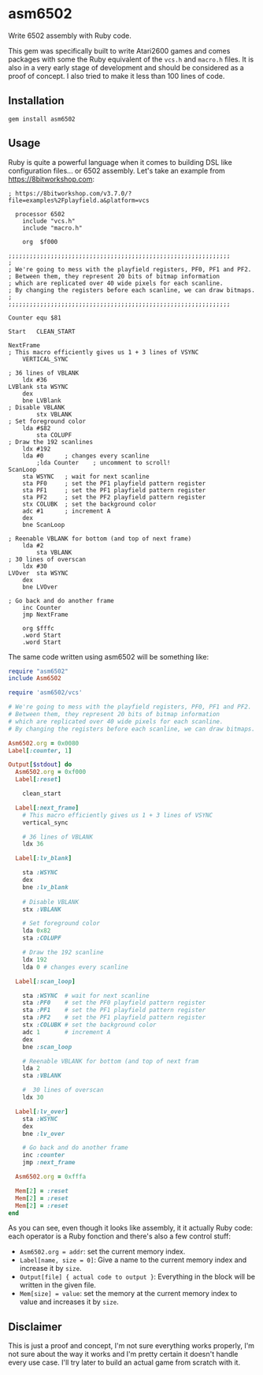 # asm6502

Write 6502 assembly with Ruby code.

This gem was specifically built to write Atari2600 games and comes packages with some the Ruby equivalent of the `vcs.h` and `macro.h` files. It is also in a very early stage of development and should be considered as a proof of concept. I also tried to make it less than 100 lines of code.

## Installation

```
gem install asm6502
```

## Usage

Ruby is quite a powerful language when it comes to building DSL like configuration files... or 6502 assembly. Let's take an example from https://8bitworkshop.com:

```
; https://8bitworkshop.com/v3.7.0/?file=examples%2Fplayfield.a&platform=vcs

  processor 6502
	include "vcs.h"
	include "macro.h"

	org  $f000

;;;;;;;;;;;;;;;;;;;;;;;;;;;;;;;;;;;;;;;;;;;;;;;;;;;;;;;;;;;;;;;
;	
; We're going to mess with the playfield registers, PF0, PF1 and PF2.
; Between them, they represent 20 bits of bitmap information
; which are replicated over 40 wide pixels for each scanline.
; By changing the registers before each scanline, we can draw bitmaps.
;
;;;;;;;;;;;;;;;;;;;;;;;;;;;;;;;;;;;;;;;;;;;;;;;;;;;;;;;;;;;;;;;

Counter	equ $81

Start	CLEAN_START

NextFrame
; This macro efficiently gives us 1 + 3 lines of VSYNC
	VERTICAL_SYNC
	
; 36 lines of VBLANK
	ldx #36
LVBlank	sta WSYNC
	dex
	bne LVBlank
; Disable VBLANK
        stx VBLANK
; Set foreground color
	lda #$82
        sta COLUPF
; Draw the 192 scanlines
	ldx #192
	lda #0		; changes every scanline
        ;lda Counter    ; uncomment to scroll!
ScanLoop
	sta WSYNC	; wait for next scanline
	sta PF0		; set the PF1 playfield pattern register
	sta PF1		; set the PF1 playfield pattern register
	sta PF2		; set the PF2 playfield pattern register
	stx COLUBK	; set the background color
	adc #1		; increment A
	dex
	bne ScanLoop

; Reenable VBLANK for bottom (and top of next frame)
	lda #2
        sta VBLANK
; 30 lines of overscan
	ldx #30
LVOver	sta WSYNC
	dex
	bne LVOver
	
; Go back and do another frame
	inc Counter
	jmp NextFrame
	
	org $fffc
	.word Start
	.word Start
```

The same code written using asm6502 will be something like:

```ruby
require "asm6502"
include Asm6502

require 'asm6502/vcs'

# We're going to mess with the playfield registers, PF0, PF1 and PF2.
# Between them, they represent 20 bits of bitmap information
# which are replicated over 40 wide pixels for each scanline.
# By changing the registers before each scanline, we can draw bitmaps.

Asm6502.org = 0x0080
Label[:counter, 1]

Output[$stdout] do
  Asm6502.org = 0xf000
  Label[:reset]

    clean_start

  Label[:next_frame]
    # This macro efficiently gives us 1 + 3 lines of VSYNC
    vertical_sync

    # 36 lines of VBLANK
    ldx 36

  Label[:lv_blank]

    sta :WSYNC
    dex
    bne :lv_blank
    
    # Disable VBLANK
    stx :VBLANK

    # Set foreground color
    lda 0x82
    sta :COLUPF

    # Draw the 192 scanline
    ldx 192
    lda 0 # changes every scanline

  Label[:scan_loop]

    sta :WSYNC  # wait for next scanline
    sta :PF0    # set the PF0 playfield pattern register
    sta :PF1    # set the PF1 playfield pattern register
    sta :PF2    # set the PF1 playfield pattern register
    stx :COLUBK # set the background color
    adc 1       # increment A
    dex
    bne :scan_loop

    # Reenable VBLANK for bottom (and top of next fram
    lda 2
    sta :VBLANK

    #  30 lines of overscan
    ldx 30

  Label[:lv_over]
    sta :WSYNC
    dex
    bne :lv_over

    # Go back and do another frame
    inc :counter
    jmp :next_frame

  Asm6502.org = 0xfffa

  Mem[2] = :reset
  Mem[2] = :reset
  Mem[2] = :reset
end
```

As you can see, even though it looks like assembly, it it actually Ruby code: each operator is a Ruby fonction and there's also a few control stuff:

* `Asm6502.org = addr`: set the current memory index.
* `Label[name, size = 0]`: Give a name to the current memory index and increase it by `size`.
* `Output[file] { actual code to output }`: Everything in the block will be written in the given file.
* `Mem[size] = value`: set the memory at the current memory index to value and increases it by `size`.

## Disclaimer

This is just a proof and concept, I'm not sure everything works properly, I'm not sure about the way it works and I'm pretty certain it doesn't handle every use case. I'll try later to build an actual game from scratch with it.


